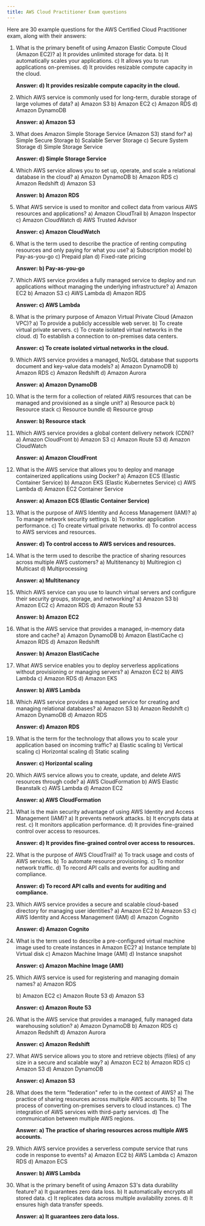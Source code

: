 ```yaml
---
title: AWS Cloud Practitioner Exam questions
---
```


Here are 30 example questions for the AWS Certified Cloud Practitioner exam, along with their answers:


1. What is the primary benefit of using Amazon Elastic Compute Cloud (Amazon EC2)?
   a) It provides unlimited storage for data.
   b) It automatically scales your applications.
   c) It allows you to run applications on-premises.
   d) It provides resizable compute capacity in the cloud.
   
   **Answer: d) It provides resizable compute capacity in the cloud.**

2. Which AWS service is commonly used for long-term, durable storage of large volumes of data?
   a) Amazon S3
   b) Amazon EC2
   c) Amazon RDS
   d) Amazon DynamoDB
   
   **Answer: a) Amazon S3**

3. What does Amazon Simple Storage Service (Amazon S3) stand for?
   a) Simple Secure Storage
   b) Scalable Server Storage
   c) Secure System Storage
   d) Simple Storage Service
   
   **Answer: d) Simple Storage Service**

4. Which AWS service allows you to set up, operate, and scale a relational database in the cloud?
   a) Amazon DynamoDB
   b) Amazon RDS
   c) Amazon Redshift
   d) Amazon S3
   
   **Answer: b) Amazon RDS**

5. What AWS service is used to monitor and collect data from various AWS resources and applications?
   a) Amazon CloudTrail
   b) Amazon Inspector
   c) Amazon CloudWatch
   d) AWS Trusted Advisor
   
   **Answer: c) Amazon CloudWatch**

6. What is the term used to describe the practice of renting computing resources and only paying for what you use?
   a) Subscription model
   b) Pay-as-you-go
   c) Prepaid plan
   d) Fixed-rate pricing
   
   **Answer: b) Pay-as-you-go**

7. Which AWS service provides a fully managed service to deploy and run applications without managing the underlying infrastructure?
   a) Amazon EC2
   b) Amazon S3
   c) AWS Lambda
   d) Amazon RDS
   
   **Answer: c) AWS Lambda**

8. What is the primary purpose of Amazon Virtual Private Cloud (Amazon VPC)?
   a) To provide a publicly accessible web server.
   b) To create virtual private servers.
   c) To create isolated virtual networks in the cloud.
   d) To establish a connection to on-premises data centers.
   
   **Answer: c) To create isolated virtual networks in the cloud.**

9. Which AWS service provides a managed, NoSQL database that supports document and key-value data models?
   a) Amazon DynamoDB
   b) Amazon RDS
   c) Amazon Redshift
   d) Amazon Aurora
   
   **Answer: a) Amazon DynamoDB**

10. What is the term for a collection of related AWS resources that can be managed and provisioned as a single unit?
    a) Resource pack
    b) Resource stack
    c) Resource bundle
    d) Resource group
    
    **Answer: b) Resource stack**

11. Which AWS service provides a global content delivery network (CDN)?
    a) Amazon CloudFront
    b) Amazon S3
    c) Amazon Route 53
    d) Amazon CloudWatch
    
    **Answer: a) Amazon CloudFront**

12. What is the AWS service that allows you to deploy and manage containerized applications using Docker?
    a) Amazon ECS (Elastic Container Service)
    b) Amazon EKS (Elastic Kubernetes Service)
    c) AWS Lambda
    d) Amazon EC2 Container Service
    
    **Answer: a) Amazon ECS (Elastic Container Service)**

13. What is the purpose of AWS Identity and Access Management (IAM)?
    a) To manage network security settings.
    b) To monitor application performance.
    c) To create virtual private networks.
    d) To control access to AWS services and resources.
    
    **Answer: d) To control access to AWS services and resources.**

14. What is the term used to describe the practice of sharing resources across multiple AWS customers?
    a) Multitenancy
    b) Multiregion
    c) Multicast
    d) Multiprocessing
    
    **Answer: a) Multitenancy**

15. Which AWS service can you use to launch virtual servers and configure their security groups, storage, and networking?
    a) Amazon S3
    b) Amazon EC2
    c) Amazon RDS
    d) Amazon Route 53
    
    **Answer: b) Amazon EC2**

16. What is the AWS service that provides a managed, in-memory data store and cache?
    a) Amazon DynamoDB
    b) Amazon ElastiCache
    c) Amazon RDS
    d) Amazon Redshift
    
    **Answer: b) Amazon ElastiCache**

17. What AWS service enables you to deploy serverless applications without provisioning or managing servers?
    a) Amazon EC2
    b) AWS Lambda
    c) Amazon RDS
    d) Amazon EKS
    
    **Answer: b) AWS Lambda**

18. Which AWS service provides a managed service for creating and managing relational databases?
    a) Amazon S3
    b) Amazon Redshift
    c) Amazon DynamoDB
    d) Amazon RDS
    
    **Answer: d) Amazon RDS**

19. What is the term for the technology that allows you to scale your application based on incoming traffic?
    a) Elastic scaling
    b) Vertical scaling
    c) Horizontal scaling
    d) Static scaling
    
    **Answer: c) Horizontal scaling**

20. Which AWS service allows you to create, update, and delete AWS resources through code?
    a) AWS CloudFormation
    b) AWS Elastic Beanstalk
    c) AWS Lambda
    d) Amazon EC2
    
    **Answer: a) AWS CloudFormation**

21. What is the main security advantage of using AWS Identity and Access Management (IAM)?
    a) It prevents network attacks.
    b) It encrypts data at rest.
    c) It monitors application performance.
    d) It provides fine-grained control over access to resources.
    
    **Answer: d) It provides fine-grained control over access to resources.**

22. What is the purpose of AWS CloudTrail?
    a) To track usage and costs of AWS services.
    b) To automate resource provisioning.
    c) To monitor network traffic.
    d) To record API calls and events for auditing and compliance.
    
    **Answer: d) To record API calls and events for auditing and compliance.**

23. Which AWS service provides a secure and scalable cloud-based directory for managing user identities?
    a) Amazon EC2
    b) Amazon S3
    c) AWS Identity and Access Management (IAM)
    d) Amazon Cognito
    
    **Answer: d) Amazon Cognito**

24. What is the term used to describe a pre-configured virtual machine image used to create instances in Amazon EC2?
    a) Instance template
    b) Virtual disk
    c) Amazon Machine Image (AMI)
    d) Instance snapshot
    
    **Answer: c) Amazon Machine Image (AMI)**

25. Which AWS service is used for registering and managing domain names?
    a) Amazon RDS


    b) Amazon EC2
    c) Amazon Route 53
    d) Amazon S3
    
    **Answer: c) Amazon Route 53**

26. What is the AWS service that provides a managed, fully managed data warehousing solution?
    a) Amazon DynamoDB
    b) Amazon RDS
    c) Amazon Redshift
    d) Amazon Aurora
    
    **Answer: c) Amazon Redshift**

27. What AWS service allows you to store and retrieve objects (files) of any size in a secure and scalable way?
    a) Amazon EC2
    b) Amazon RDS
    c) Amazon S3
    d) Amazon DynamoDB
    
    **Answer: c) Amazon S3**

28. What does the term "federation" refer to in the context of AWS?
    a) The practice of sharing resources across multiple AWS accounts.
    b) The process of converting on-premises servers to cloud instances.
    c) The integration of AWS services with third-party services.
    d) The communication between multiple AWS regions.
    
    **Answer: a) The practice of sharing resources across multiple AWS accounts.**

29. Which AWS service provides a serverless compute service that runs code in response to events?
    a) Amazon EC2
    b) AWS Lambda
    c) Amazon RDS
    d) Amazon ECS
    
    **Answer: b) AWS Lambda**

30. What is the primary benefit of using Amazon S3's data durability feature?
    a) It guarantees zero data loss.
    b) It automatically encrypts all stored data.
    c) It replicates data across multiple availability zones.
    d) It ensures high data transfer speeds.
    
    **Answer: a) It guarantees zero data loss.**